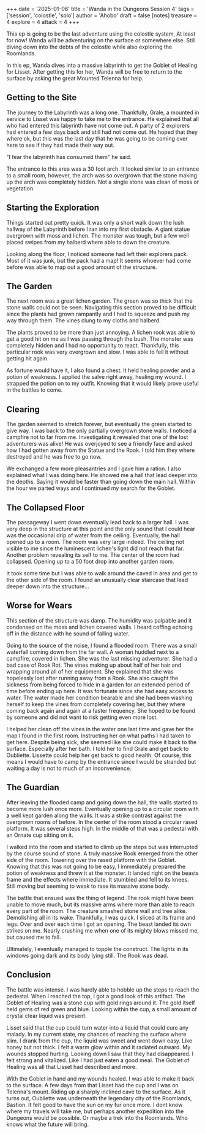 +++
date = '2025-01-06'
title = 'Wanda in the Dungeons Session 4'
tags = ['session', 'colostle', 'solo']
author = 'Ahobo'
draft = false
[notes]
    treasure = 4
    explore = 4
    attack = 4
+++

This ep is going to be the last adventure using the colostle system, At least for now! Wanda will be adventuring on the surface or somewhere else.
Still diving down into the debts of the colostle while also exploring the Roomlands. 

In this ep, Wanda dives into a massive labyrinth to get the Goblet of Healing for Lisset. After getting this for her, Wanda will be free to return to
the surface by asking the great Mounted Telenna for help.

## Getting to the Site

The journey to the Labyrinth was a long one. Thankfully, Grale, a mounted in service to Lisset was happy to take me to the entrance. He explained that
all who had entered this labyrinth have not come out. A party of 2 explorers had entered a few days back and still had not come out. He hoped that they
where ok, but this was the last day that he was going to be coming over here to see if they had made their way out.

"I fear the labyrinth has consumed them" he said.

The entrance to this area was a 30 foot arch. It looked similar to an entrance to a small room, however, the arch was so overgrown that the stone making
up the arch was completely hidden. Not a single stone was clean of moss or vegetation.

## Starting the Exploration

Things started out pretty quick. It was only a short walk down the lush hallway of the Labyrinth before I ran into my first obstacle. A giant statue overgrown
with moss and lichen. The monster was tough, but a few well placed swipes from my halberd where able to down the creature. 

Looking along the floor, I noticed someone had left their explorers pack. Most of it was junk, but the pack had a map! It seems whoever had come before
was able to map out a good amount of the structure. 

## The Garden

The next room was a great lichen garden. The green was so thick that the stone walls could not be seen. Navigating this section proved to be difficult
since the plants had grown rampantly and I had to squeeze and push my way through them. The vines clung to my cloths and halberd.

The plants proved to be more than just annoying. A lichen rook was able to get a good hit on me as I was passing through the bush. The monster was completely
hidden and I had no opportunity to react. Thankfully, this particular rook was very overgrown and slow. I was able to fell it without getting hit again.

As fortune would have it, I also found a chest. It held healing powder and a potion of weakness. I applied the salve right away, healing my wound. I strapped
the potion on to my outfit. Knowing that it would likely prove useful in the battles to come.

## Clearing

The garden seemed to stretch forever, but eventually the green started to give way. I was back to the only partially overgrown stone walls. I noticed a campfire
not to far from me. Investigating it revealed that one of the lost adventurers was alive! He was overjoyed to see a friendly face and asked how I had gotten away
from the Statue and the Rook. I told him they where destroyed and he was free to go now. 

We exchanged a few more pleasantries and I gave him a ration. I also explained what I was doing here. He showed me a hall that lead deeper into the depths. Saying
it would be faster than going down the main hall. Within the hour we parted ways and I continued my search for the Goblet.  

## The Collapsed Floor

The passageway I went down eventually lead back to a larger hall. I was very deep in the structure at this point and the only sound that I could hear was the
occasional drip of water from the ceiling. Eventually, the hall opened up to a room. The room was very large indeed. The ceiling not visible to me since the
luminescent lichen's light did not reach that far. Another problem revealing its self to me. The center of the room had collapsed. Opening up to a 50 foot drop
into another garden room.

It took some time but I was able to walk around the caved in area and get to the other side of the room. I found an unusually clear staircase that lead deeper
down into the structure...

## Worse for Wears

This section of the structure was damp. The humidity was palpable and it condensed on the moss and lichen covered walls. I heard coffing echoing off in the distance
with he sound of falling water.

Going to the source of the noise, I found a flooded room. There was a small waterfall coming down from the far wall. A woman huddled next to a campfire, covered in lichen.
She was the last missing adventurer. She had a bad case of Rook Rot. The vines making up about half of her hair and wrapping around all of her equipment. She explained that
she was hopelessly lost after running away from a Rook. She also caught the sickness from being forced to hide in a garden for an extended period of time before ending up here.
It was fortunate since she had easy access to water. The water made her condition bearable and she had been washing herself to keep the vines from completely covering her, but
they where coming back again and again at a faster frequency. She hoped to be found by someone and did not want to risk getting even more lost.

I helped her clean off the vines in the water one last time and gave her the map I found in the first room. Instructing her on what paths I had taken to get here. Despite being
sick, she seemed like she could make it back to the surface. Especially after her bath. I told her to find Grale and get back to Oubliette. Lissette could help her get back
to good health. Of course, this means I would have to camp by the entrance since I would be stranded but waiting a day is not to much of an inconvenience. 

## The Guardian

After leaving the flooded camp and going down the hall, the walls started to become more lush once more. Eventually opening up to a circular room with a well
kept garden along the walls. It was a strike contrast against the overgrown rooms of before. In the center of the room stood a circular rased platform. It was
several steps high. In the middle of that was a pedestal with an Ornate cup sitting on it.

I walked into the room and started to climb up the steps but was interrupted by the course sound of stone. A truly massive Rook emerged from the other side of the room. Towering over the rased platform with the Goblet. Knowing that this was not going to be easy, I immediately prepared the potion of weakness and threw it at the monster. It landed right on the
beasts frame and the effects where immediate. It stumbled and fell to its knees. Still moving but seeming to weak to rase its massive stone body.

The battle that ensued was the thing of legend. The rook might have been unable to move much, but its massive arms where more than able to reach every part of the room.
The creature smashed stone wall and tree alike. Demolishing all in its wake. Thankfully, I was quick. I sliced at its frame and legs. Over and over each time I got an opening.
The beast landed its own strikes on me. Nearly crushing me when one of its mighty blows missed me, but caused me to fall.

Ultimately, I eventually managed to topple the construct. The lights in its windows going dark and its body lying still. The Rook was dead. 

## Conclusion

The battle was intense. I was hardly able to hobble up the steps to reach the pedestal. When I reached the top, I got a good look of this artifact. The Goblet of Healing was
a stone cup with gold rings around it. The gold itself held gems of red green and blue. Looking within the cup, a small amount of crystal clear liquid was present.

Lisset said that the cup could turn water into a liquid that could cure any malady. In my current state, my chances of reaching the surface where slim. I drank from the cup,
the liquid was sweet and went down easy. Like honey but not thick. I felt a warm glow within and it radiated outward. My wounds stopped hurting. Looking down I saw that they had
disappeared. I felt strong and vitalized. Like I had just eaten a good meal. The Goblet of Healing was all that Lisset had described and more.


With the Goblet in hand and my wounds healed. I was able to make it back to the surface. A few days from that Lisset had the cup and I was on Telenna's mount. Riding up a sharply
inclined cave to the surface. As it turns out, Oubliette was underneath the legendary city of the Roomlands, Bastion. It felt good to have the sun on my fur once more.
I dont know where my travels will take me, but perhaps another expedition into the Dungeons would be possible. Or maybe a trek into the Roomlands. Who knows what the
future will bring.